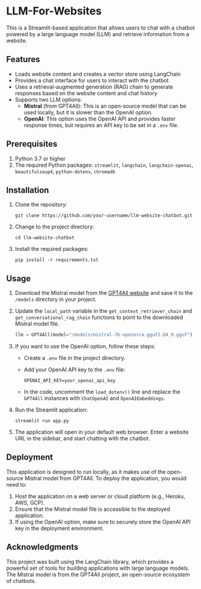 # LLM-For-Websites

This is a Streamlit-based application that allows users to chat with a chatbot powered by a large language model (LLM) and retrieve information from a website.

## Features

- Loads website content and creates a vector store using LangChain
- Provides a chat interface for users to interact with the chatbot
- Uses a retrieval-augmented generation (RAG) chain to generate responses based on the website content and chat history
- Supports two LLM options:
  - **Mistral** (from GPT4All): This is an open-source model that can be used locally, but it is slower than the OpenAI option.
  - **OpenAI**: This option uses the OpenAI API and provides faster response times, but requires an API key to be set in a `.env` file.

## Prerequisites

1. Python 3.7 or higher
2. The required Python packages: `streamlit`, `langchain`, `langchain-openai`, `beautifulsoup4`, `python-dotenv`, `chromadb`

## Installation

1. Clone the repository:

   ```
   git clone https://github.com/your-username/llm-website-chatbot.git
   ```

2. Change to the project directory:

   ```
   cd llm-website-chatbot
   ```

3. Install the required packages:

   ```
   pip install -r requirements.txt
   ```

## Usage

1. Download the Mistral model from the [GPT4All website](https://www.gpt4all.io/models.html) and save it to the `/models` directory in your project.

2. Update the `local_path` variable in the `get_context_retriever_chain` and `get_conversational_rag_chain` functions to point to the downloaded Mistral model file.

   ```python
   llm = GPT4All(model="/models/mistral-7b-openorca.gguf2.Q4_0.gguf")
   ```

3. If you want to use the OpenAI option, follow these steps:

   - Create a `.env` file in the project directory.
   - Add your OpenAI API key to the `.env` file:

     ```
     OPENAI_API_KEY=your_openai_api_key
     ```

   - In the code, uncomment the `load_dotenv()` line and replace the `GPT4All` instances with `ChatOpenAI` and `OpenAIEmbeddings`.

4. Run the Streamlit application:

   ```
   streamlit run app.py
   ```

5. The application will open in your default web browser. Enter a website URL in the sidebar, and start chatting with the chatbot.

## Deployment

This application is designed to run locally, as it makes use of the open-source Mistral model from GPT4All. To deploy the application, you would need to:

1. Host the application on a web server or cloud platform (e.g., Heroku, AWS, GCP).
2. Ensure that the Mistral model file is accessible to the deployed application.
3. If using the OpenAI option, make sure to securely store the OpenAI API key in the deployment environment.

## Acknowledgments

This project was built using the LangChain library, which provides a powerful set of tools for building applications with large language models. The Mistral model is from the GPT4All project, an open-source ecosystem of chatbots.
